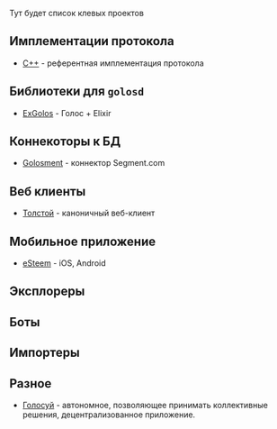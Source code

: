 Тут будет список клевых проектов

## Имплементации протокола
- [С++](https://github.com/GolosChain/golos) - референтная имплементация протокола

## Библиотеки для `golosd`
- [ExGolos](https://github.com/cyberpunk-ventures/ex_golos) - Голос + Elixir

## Коннекоторы к БД
- [Golosment](https://github.com/GolosChain/golosment) - коннектор Segment.com

## Веб клиенты
- [Толстой](https://github.com/GolosChain/tolstoy) - каноничный веб-клиент

## Мобильное приложение

- [eSteem](https://github.com/esteemapp/esteem) - iOS, Android

## Эксплореры

## Боты

## Импортеры

## Разное

- [Голосуй](https://github.com/esteemapp/golosuy) - автономное, позволяющее принимать коллективные решения, децентрализованное приложение.